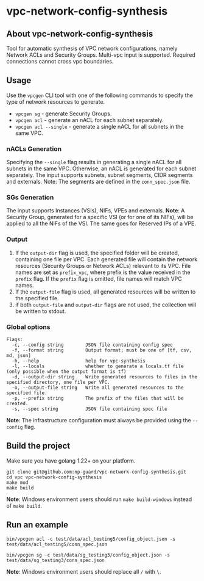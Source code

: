 # vpc-network-config-synthesis

## About vpc-network-config-synthesis
Tool for automatic synthesis of VPC network configurations, namely Network ACLs and Security Groups.
Multi-vpc input is supported. Required connections cannot cross vpc boundaries.

## Usage
Use the `vpcgen` CLI tool with one of the following commands to specify the type of network resources to generate.
* `vpcgen sg` - generate Security Groups.
* `vpcgen acl` - generate an nACL for each subnet separately.
* `vpcgen acl --single` - generate a single nACL for all subnets in the same VPC.

### nACLs Generation
Specifying the `--single` flag results in generating a single nACL for all subnets in the same VPC. Otherwise, an nACL is generated for each subnet separately.
The input supports subnets, subnet segments, CIDR segments and externals.
Note: The segments are defined in the `conn_spec.json` file.

### SGs Generation
The input supports Instances (VSIs), NIFs, VPEs and externals.
**Note**: A Security Group, generated for a specific VSI (or for one of its NIFs), will be applied to all the NIFs of the VSI. The same goes for Reserved IPs of a VPE.

### Output
1. If the `output-dir` flag is used, the specified folder will be created, containing one file per VPC. Each generated file will contain the network resources (Security Groups or Network ACLs) relevant to its VPC. File names are set as `prefix_vpc`, where prefix is ​​the value received in the `prefix` flag. If the `prefix` flag is omitted, file names will match VPC names.
2. If the `output-file` flag is used, all generated resources will be written to the specified file.
3. if both `output-file` and `output-dir` flags are not used, the collection will be written to stdout.

### Global options
```commandline
Flags:
  -c, --config string        JSON file containing config spec
  -f, --format string        Output format; must be one of [tf, csv, md, json]
  -h, --help                 help for vpc-synthesis
  -l, --locals               whether to generate a locals.tf file (only possible when the output format is tf)
  -d, --output-dir string    Write generated resources to files in the specified directory, one file per VPC.
  -o, --output-file string   Write all generated resources to the specified file.
  -p, --prefix string        The prefix of the files that will be created.
  -s, --spec string          JSON file containing spec file
```
**Note**: The infrastructure configuration must always be provided using the `--config` flag.

## Build the project
Make sure you have golang 1.22+ on your platform.

```commandline
git clone git@github.com:np-guard/vpc-network-config-synthesis.git
cd vpc vpc-network-config-synthesis
make mod
make build
```

**Note**: Windows environment users should run `make build-windows` instead of `make build`.


## Run an example

```commandline
bin/vpcgen acl -c test/data/acl_testing5/config_object.json -s test/data/acl_testing5/conn_spec.json

bin/vpcgen sg -c test/data/sg_testing3/config_object.json -s test/data/sg_testing3/conn_spec.json
```

**Note**: Windows environment users should replace all `/` with `\`.